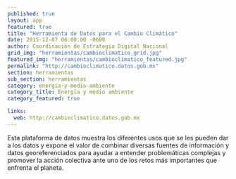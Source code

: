 ```yaml
---
published: true
layout: app
featured: true
title: "Herramienta de Datos para el Cambio Climático"
date: 2015-12-07 06:00:00 -0600
author: Coordinación de Estrategia Digital Nacional
grid_img: "herramientas/cambioclimatico_grid.jpg"
featured_img: "herramientas/cambioclimatico_featured.jpg"
permalink: "http://cambioclimatico.datos.gob.mx"
section: herramientas
sub_section: herramientas
category: energia-y-medio-ambiente
category_title: Energía y medio ambiente
category_featured: true

links:
  web: http://cambioclimatico.datos.gob.mx
---
```

Esta plataforma de datos muestra los diferentes usos que se les pueden dar a los datos y expone el valor de combinar diversas fuentes de información y datos georeferenciados para ayudar a entender problemáticas complejas y promover la acción colectiva ante uno de los retos más importantes que enfrenta el planeta. 
